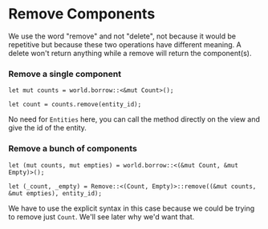 # Remove Components

We use the word "remove" and not "delete", not because it would be repetitive but because these two operations have different meaning. A delete won't return anything while a remove will return the component(s).

### Remove a single component

```rust, noplaypen
let mut counts = world.borrow::<&mut Count>();

let count = counts.remove(entity_id);
```

No need for `Entities` here, you can call the method directly on the view and give the id of the entity.

### Remove a bunch of components

```rust, noplaypen
let (mut counts, mut empties) = world.borrow::<(&mut Count, &mut Empty)>();

let (_count, _empty) = Remove::<(Count, Empty)>::remove((&mut counts, &mut empties), entity_id);
```

We have to use the explicit syntax in this case because we could be trying to remove just `Count`. We'll see later why we'd want that.
